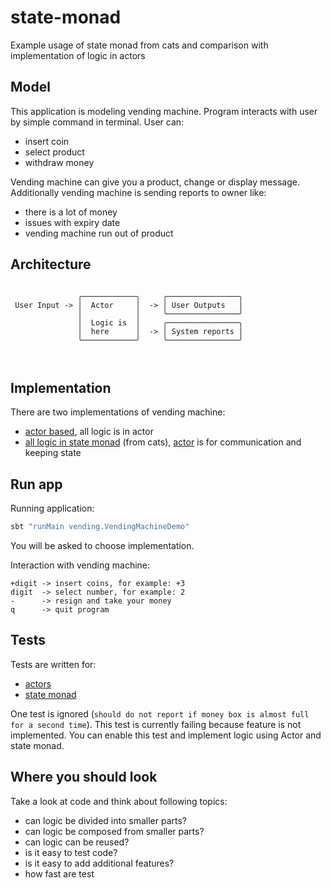 # state-monad
Example usage of state monad from cats and comparison with implementation of logic in actors

## Model

This application is modeling vending machine. Program interacts with user by simple command in terminal. User can:
 - insert coin
 - select product
 - withdraw money

Vending machine can give you a product, change or display message. Additionally vending machine is sending reports to owner like:
 - there is a lot of money
 - issues with expiry date
 - vending machine run out of product

## Architecture
```

               ╭────────────╮     ╭────────────────╮
 User Input -> │  Actor     │  -> │ User Outputs   │
               │            │     ╰────────────────╯
               │  Logic is  │     ╭────────────────╮
               │  here      │  -> │ System reports │
               ╰────────────╯     ╰────────────────╯



```


## Implementation
There are two implementations of vending machine:
 - [actor based](https://github.com/otrebski/state-monad/blob/master/src/main/scala/vending/BaseVendingMachineActor.scala), all logic is in actor
 - [all logic in state monad](https://github.com/otrebski/state-monad/blob/master/src/main/scala/vending/VendingMachineSm.scala) (from cats), [actor](https://github.com/otrebski/state-monad/blob/master/src/main/scala/vending/SmActor.scala) is for communication and keeping state 

## Run app
Running application: 

```bash
sbt "runMain vending.VendingMachineDemo"
```

You will be asked to choose implementation.

Interaction with vending machine:
```
+digit -> insert coins, for example: +3
digit  -> select number, for example: 2
-      -> resign and take your money
q      -> quit program
```

## Tests

Tests are written for:
 - [actors](https://github.com/otrebski/state-monad/blob/master/src/test/scala/vending/BaseActorTest.scala)
 - [state monad](https://github.com/otrebski/state-monad/blob/master/src/test/scala/vending/VendingMachineSmTest.scala)

One test is ignored (`should do not report if money box is almost full  for a second time`). This test is currently failing because feature is not implemented. You can enable this test and implement logic using Actor and state monad.

## Where you should look
Take a look at code and think about following topics:
- can logic be divided into smaller parts?
- can logic be composed from smaller parts?
- can logic can be reused?
- is it easy to test code? 
- is it easy to add additional features?
- how fast are test
   
